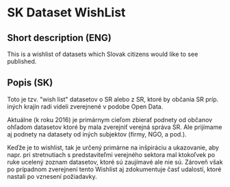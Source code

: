 # SK Dataset WishList

## Short description (ENG)

This is a wishlist of datasets which Slovak citizens would like to see published.

## Popis (SK)

Toto je tzv. "wish list" datasetov o SR alebo z SR, ktoré by občania SR príp. iných krajín radi videli zverejnené v podobe Open Data.

Aktuálne (k roku 2016) je primárnym cieľom zbierať podnety od občanov ohľadom datasetov ktoré by mala zverejniť verejná správa SR. Ale prijímame aj podnety na datasety od iných subjektov (firmy, NGO, a pod.).

Keďže je to wishlist, tak je určený primárne na inšpiráciu a ukazovanie, aby napr. pri stretnutiach s predstaviteľmi verejného sektora mal ktokoľvek po ruke ucelený zoznam datasetov, ktoré sú zaujímavé ale nie sú. Zároveň však po prípadnom zverejnení tento Wishlist aj zdokumentuje časť udalostí, ktoré nastali po vznesení požiadavky.
